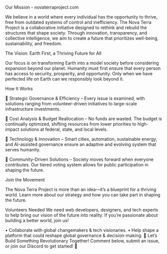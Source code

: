Our Mission - novaterraproject.com

We believe in a world where every individual has the opportunity to thrive, free from outdated systems of control and inefficiency. The Nova Terra Project is a collaborative initiative designed to rethink and rebuild the structures that shape society. Through innovation, transparency, and collective intelligence, we aim to create a future that prioritizes well-being, sustainability, and freedom.

The Vision: Earth First, a Thriving Future for All

Our focus is on transforming Earth into a model society before considering expansion beyond our planet. Humanity must first ensure that every person has access to security, prosperity, and opportunity. Only when we have perfected life on Earth can we responsibly look beyond it.

How It Works

🔹 Strategic Governance & Efficiency – Every issue is examined, with solutions ranging from volunteer-driven initiatives to large-scale infrastructure investments.

🔹 Cost Analysis & Budget Reallocation – No funds are wasted. The budget is continually optimized, shifting resources from lower priorities to high-impact solutions at federal, state, and local levels.

🔹 Technology & Innovation – Smart cities, automation, sustainable energy, and AI-assisted governance ensure an adaptive and evolving system that serves humanity.

🔹 Community-Driven Solutions – Society moves forward when everyone contributes. Our tiered voting system allows for public participation in shaping the future.

Join the Movement

The Nova Terra Project is more than an idea—it’s a blueprint for a thriving world. Learn more about our strategy and how you can take part in shaping the future.

Volunteers Needed
We need web developers, designers, and tech experts to help bring our vision of the future into reality. If you’re passionate about building a better world, join us!


•	Collaborate with global changemakers & tech visionaries.
•	Help shape a platform that could reshape global governance & decision-making.
📢 Let’s Build Something Revolutionary Together! Comment below, submit an issue, or join our Discord to get started! 🚀

